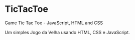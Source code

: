 # TicTacToe
Game Tic Tac Toe - JavaScript, HTML and CSS

Um simples Jogo da Velha usando HTML, CSS e JavaScript.
